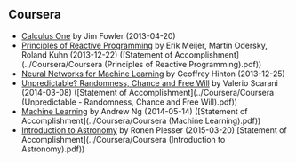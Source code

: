 ## Coursera

* [Calculus One](https://class.coursera.org/calc1-001) by Jim Fowler (2013-04-20)
* [Principles of Reactive Programming](https://class.coursera.org/reactive-001) by Erik Meijer, Martin Odersky, Roland Kuhn (2013-12-22) ([Statement of Accomplishment](../Coursera/Coursera (Principles of Reactive Programming).pdf))
* [Neural Networks for Machine Learning](https://class.coursera.org/neuralnets-2012-001) by Geoffrey Hinton (2013-12-25)
* [Unpredictable? Randomness, Chance and Free Will](https://class.coursera.org/randomness-001) by Valerio Scarani (2014-03-08) ([Statement of Accomplishment](../Coursera/Coursera (Unpredictable - Randomness, Chance and Free Will).pdf))
* [Machine Learning](https://class.coursera.org/ml-005) by Andrew Ng (2014-05-14) ([Statement of Accomplishment](../Coursera/Coursera (Machine Learning).pdf))
* [Introduction to Astronomy](https://class.coursera.org/introastro-003) by Ronen Plesser (2015-03-20) [Statement of Accomplishment](../Coursera/Coursera (Introduction to Astronomy).pdf))
